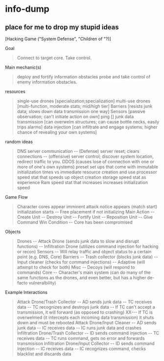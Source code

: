 info-dump
=========

place for me to drop my stupid ideas
--
[Hacking Game ("System Defense", "Children of "?)]

Goal
> Connect to target core. Take control. 

Main mechanic(s)
> deploy and fortify information obstacles
> probe and take control of enemy information obstacles.

resources
> single-use drones [specialization;specialization]
> multi-use drones [multi-function, moderate stats; mid/high tier]
> Barriers [resists junk data; slows down data transmission one way]
> Sensors [passive observation; can't initiate action on own]
> ping []
> junk data transmission [can overwelm structures; can cause bottle necks, easily trips alarms] 
> data injection [can infiltrate and engage systems; higher chance of revealing your own systems]

random ideas
> DNS server communication
-- (Defense) server reset; clears connections
-- (offensive) server control; discover system location, redirect traffic to you.
> DDOS (causes lose of connection with one or more of one's own systems)
> preset set ups that come with immutable initialization times vs immediate resource creation and use
> processor speed stat that speeds up object creation
> storage speed stat as experience
> Ram speed stat that increases increases initialization speed

Game Flow
> Character cores appear
> imminent attack notice appears (match start)
> initialization starts
-- Free placement if not initializing
> Main Action
-- Create Unit 
-- Destroy Unit
-- Fortify Unit
-- Reposition Unit
-- Give Command
> Win Condition
-- Core has been compromised

Objects
> Drones
-- Attack Drone (sends junk data to slow and disrupt functions)
-- Infiltration Drone (utilizes command injection for hacking or recon)
> Sensors
-- Will relay traffic and object status to a certain point (e.g. DNS, Core)
> Barriers
-- Trash collector (blocks junk data)
-- Input cleaner (checks for command injections)
-- Adaptive (will attempt to check for both)
> Misc
-- Decoys (will respond to commands)
> Core
-- Character's main system (can do many of the same functions as the drones, and even better, but has a higher de-facto vulneralbility)

Example Interactions
> Attack Drone/Trash Collector 
-- AD sends junk data
-- TC receives data 
-- TC recognizes and destroys junk data
-- If TC can't accept a transmission, it will forward (as opposed to crashing)
XX--- If TC is overwelmed (it intercepts each incoming data transmission) it shuts down and must be rebooted
> Attack Drone/Input Cleaner
-- AD sends junk data
-- IC receives data 
-- IC runs junk data and crashes
> Infiltration Drone/Trash Collector
-- ID sends command injection
-- TC receives data
-- TC runs command, gets no error and forwards transmisison
> Infiltration Drone/Input Collector
-- ID sends command injection
-- IC receives data
-- IC recognizes command, checks blacklist and discards data
